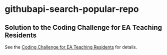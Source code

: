 # githubapi-search-popular-repo

## Solution to the Coding Challenge for EA Teaching Residents

See the [Coding Challenge for EA Teaching Residents](https://github.com/Elevationacademy/repo-search-residents) for details.
